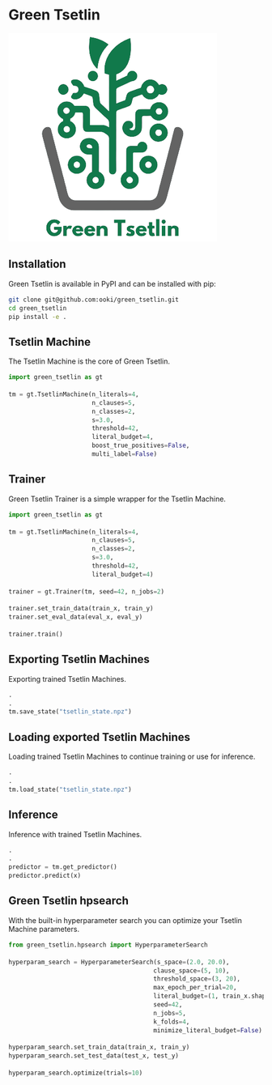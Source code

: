 
Green Tsetlin
==============
![logo](docs/image/Green%20Tsetlin%20transparent%20gray.png)


## Installation
Green Tsetlin is available in PyPI and can be installed with pip:
```bash
git clone git@github.com:ooki/green_tsetlin.git
cd green_tsetlin
pip install -e .
```

## Tsetlin Machine
The Tsetlin Machine is the core of Green Tsetlin.
```python
import green_tsetlin as gt

tm = gt.TsetlinMachine(n_literals=4,
                       n_clauses=5,
                       n_classes=2,
                       s=3.0,
                       threshold=42,
                       literal_budget=4,
                       boost_true_positives=False,
                       multi_label=False)
```


## Trainer
Green Tsetlin Trainer is a simple wrapper for the Tsetlin Machine.
```python
import green_tsetlin as gt
        
tm = gt.TsetlinMachine(n_literals=4, 
                       n_clauses=5, 
                       n_classes=2, 
                       s=3.0, 
                       threshold=42, 
                       literal_budget=4)        

trainer = gt.Trainer(tm, seed=42, n_jobs=2)

trainer.set_train_data(train_x, train_y)
trainer.set_eval_data(eval_x, eval_y)

trainer.train()
```

## Exporting Tsetlin Machines
Exporting trained Tsetlin Machines.
```python
.
.
tm.save_state("tsetlin_state.npz")
```


## Loading exported Tsetlin Machines
Loading trained Tsetlin Machines to continue training or use for inference.
```python
.
.
tm.load_state("tsetlin_state.npz")
```

## Inference
Inference with trained Tsetlin Machines.
```python
.
.
predictor = tm.get_predictor()
predictor.predict(x)
```

## Green Tsetlin hpsearch
With the built-in hyperparameter search you can optimize your Tsetlin Machine parameters.
```python
from green_tsetlin.hpsearch import HyperparameterSearch

hyperparam_search = HyperparameterSearch(s_space=(2.0, 20.0),
                                        clause_space=(5, 10),
                                        threshold_space=(3, 20),
                                        max_epoch_per_trial=20,
                                        literal_budget=(1, train_x.shape[1]),
                                        seed=42,
                                        n_jobs=5,
                                        k_folds=4,
                                        minimize_literal_budget=False)

hyperparam_search.set_train_data(train_x, train_y)
hyperparam_search.set_test_data(test_x, test_y)

hyperparam_search.optimize(trials=10)
```



